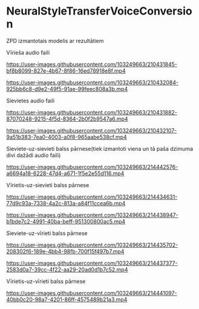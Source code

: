# NeuralStyleTransferVoiceConversion

ZPD izmantotais modelis ar rezultātiem

Vīrieša audio faili

https://user-images.githubusercontent.com/103249663/210431845-bf8b8099-827e-4b67-8f86-16ed78918e8f.mp4

https://user-images.githubusercontent.com/103249663/210432084-925bb6c8-d9e2-49f5-91ae-99feec808a3b.mp4

Sievietes audio faili

https://user-images.githubusercontent.com/103249663/210431882-87070248-9215-4f5d-8364-2b0f2b9547a6.mp4

https://user-images.githubusercontent.com/103249663/210432107-9a51b383-7ea0-4003-a0f8-965aabe538cf.mp4

Sieviete-uz-sievieti balss pārnese(tiek izmantoti viena un tā paša dzimuma divi dažādi audio faili)

https://user-images.githubusercontent.com/103249663/214442576-a6694a18-6228-47d4-a671-1f5e2e55d116.mp4

Vīrietis-uz-sievieti balss pārnese

https://user-images.githubusercontent.com/103249663/214434631-77d9c93a-7338-4a2c-813a-a84f11ccea6b.mp4

https://user-images.githubusercontent.com/103249663/214438947-b1bde7c2-4991-40ba-beff-951300800ac5.mp4

Sieviete-uz-vīrieti balss pārnese

https://user-images.githubusercontent.com/103249663/214435702-208302f6-189e-4bb4-98fb-700f15f497b7.mp4

https://user-images.githubusercontent.com/103249663/214437377-2583d0a7-39cc-4f22-aa29-20ad0d1b7c52.mp4

Vīrietis-uz-vīrieti balss pārnese

https://user-images.githubusercontent.com/103249663/214441097-40bb0c20-98a7-4201-86ff-4575489b21a3.mp4

